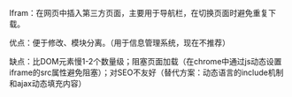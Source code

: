 Ifram：在网页中插入第三方页面，主要用于导航栏，在切换页面时避免重复下载。

优点：便于修改、模块分离。（用于信息管理系统，现在不推荐）

缺点：比DOM元素慢1-2个数量级；阻塞页面加载（在chrome中通过js动态设置iframe的src属性避免阻塞）；对SEO不友好（替代方案：动态语言的include机制和ajax动态填充内容）